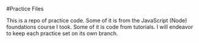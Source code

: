 #Practice Files

This is a repo of practice code. Some of it is from the JavaScript (Node) foundations course I took. Some of it is code from tutorials. I will endeavor to keep each practice set on its own branch. 
